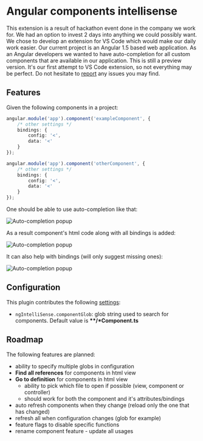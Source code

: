 # Angular components intellisense

This extension is a result of hackathon event done in the company we work for. We had an option to invest 2 days into anything we could possibly want.
We chose to develop an extension for VS Code which would make our daily work easier. Our current project is an Angular 1.5 based web application. As an Angular developers we wanted to have auto-completion for all custom components that are available in our application.
This is still a preview version. It's our first attempt to VS Code extension, so not everything may be perfect.
Do not hesitate to [report](https://github.com/KamoHaladus/VSC-Hakaton/issues) any issues you may find.

## Features

Given the following components in a project:
```TypeScript
angular.module('app').component('exampleComponent', {
	/* other settings */
	bindings: {
		config: '<',
		data: '<'
	}
});

angular.module('app').component('otherComponent', {
	/* other settings */
	bindings: {
		config: '<',
		data: '<'
	}
});
```

One should be able to use auto-completion like that:

![Auto-completion popup](https://kf-ireneuszpatalas.github.io/popup.png)

As a result component's html code along with all bindings is added:

![Auto-completion popup](https://kf-ireneuszpatalas.github.io/result.png)

It can also help with bindings (will only suggest missing ones):

![Auto-completion popup](https://kf-ireneuszpatalas.github.io/bindings.png)

## Configuration

This plugin contributes the following [settings](https://code.visualstudio.com/docs/customization/userandworkspace):

- `ngIntelliSense.componentGlob`: glob string used to search for components. Default value is  **\*\*/\*Component.ts**

## Roadmap

The following features are planned:
- ability to specify multiple globs in configuration
- **Find all references** for components in html view
- **Go to definition** for components in html view
	- ability to pick which file to open if possible (view, component or controller)
	- should work for both the component and it's attributes/bindings
- auto refresh components when they change (reload only the one that has changed)
- refresh all when configuration changes (glob for example)
- feature flags to disable specific functions
- rename component feature - update all usages
